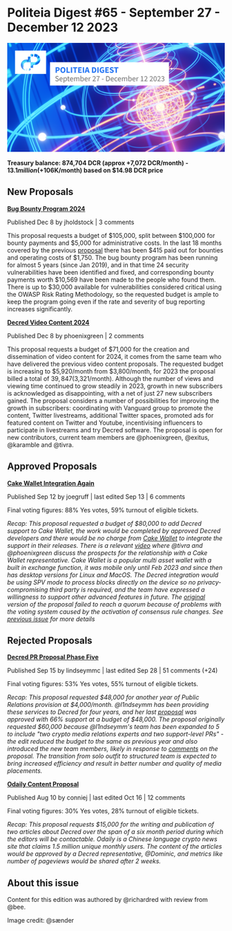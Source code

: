 # Politeia Digest #65 - September 27 - December 12 2023

![Image credit: @sænder](img/issue065/065-title.png)

**Treasury balance: 874,704 DCR (approx +7,072 DCR/month) - $13.1 million (+$106K/month) based on $14.98 DCR price**

## New Proposals

**[Bug Bounty Program 2024](https://proposals.decred.org/record/a1fd5dd)**

Published Dec 8 by jholdstock | 3 comments

This proposal requests a budget of $105,000, split between $100,000 for bounty payments and $5,000 for administrative costs. In the last 18 months covered by the previous [proposal](https://proposals.decred.org/record/da2f32d) there has been $415 paid out for bounties and operating costs of $1,750. The bug bounty program has been running for almost 5 years (since Jan 2019), and in that time 24 security vulnerabilities have been identified and fixed, and corresponding bounty payments worth $10,569 have been made to the people who found them. There is up to $30,000 available for vulnerabilities considered critical using the OWASP Risk Rating Methodology, so the requested budget is ample to keep the program going even if the rate and severity of bug reporting increases significantly.

**[Decred Video Content 2024](https://proposals.decred.org/record/49cf2e1)**

Published Dec 8 by phoenixgreen | 2 comments

This proposal requests a budget of $71,000 for the creation and dissemination of video content for 2024, it comes from the same team who have delivered the previous video content proposals. The requested budget is increasing to $5,920/month from $3,800/month, for 2023 the proposal billed a total of $39,847 ($3,321/month). Although the number of views and viewing time continued to grow steadily in 2023, growth in new subscribers is acknowledged as disappointing, with a net of just 27 new subscribers gained. The proposal considers a number of possibilities for improving the growth in subscribers: coordinating with Vanguard group to promote the content, Twitter livestreams, additional Twitter spaces, promoted ads for featured content on Twitter and Youtube, incentivising influencers to participate in livestreams and try Decred software. The proposal is open for new contributors, current team members are @phoenixgreen, @exitus, @karamble and @tivra.

## Approved Proposals

**[Cake Wallet Integration Again](https://proposals.decred.org/record/b3bdacb)**

Published Sep 12 by joegruff | last edited Sep 13 | 6 comments

Final voting figures: 88% Yes votes, 59% turnout of eligible tickets.

*Recap: This proposal requested a budget of $80,000 to add Decred support to Cake Wallet, the work would be completed by approved Decred developers and there would be no charge from [Cake Wallet](https://cakewallet.com/) to integrate the support in their releases. There is a relevant [video](https://www.youtube.com/watch?v=0KKsD4ZhZn0) where @tivra and @phoenixgreen discuss the prospects for the relationship with a Cake Wallet representative. Cake Wallet is a popular multi asset wallet with a built in exchange function, it was mobile only until Feb 2023 and since then has desktop versions for Linux and MacOS. The Decred integration would be using SPV mode to process blocks directly on the device so no privacy-compromising third party is required, and the team have expressed a willingness to support other advanced features in future. The [original](https://proposals.decred.org/record/2f25f2d) version of the proposal failed to reach a quorum because of problems with the voting system caused by the activation of consensus rule changes. See [previous issue](https://blockcommons.red/politeia-digest/issue064/) for more details*

## Rejected Proposals

**[Decred PR Proposal Phase Five](https://proposals.decred.org/record/0c04c6f)**

Published Sep 15 by lindseymmc | last edited Sep 28 | 51 comments (+24)

Final voting figures: 53% Yes votes, 55% turnout of eligible tickets.

*Recap: This proposal requested $48,000 for another year of Public Relations provision at $4,000/month. @l1ndseymm has been providing these services to Decred for four years, and her last [proposal](https://proposals.decred.org/record/d5221a9) was approved with 66% support at a budget of $48,000. The proposal originally requested $60,000 because @l1ndseymm's team has been expanded to 5 to include "two crypto media relations experts and two support-level PRs" - the edit reduced the budget to the same as previous year and also introduced the new team members, likely in response to [comments](https://proposals.decred.org/record/0c04c6f/comments/20) on the proposal. The transition from solo outfit to structured team is expected to bring increased efficiency and result in better number and quality of media placements.*

**[Odaily Content Proposal](https://proposals.decred.org/record/b80040f)**

Published Aug 10 by conniej | last edited Oct 16 | 12 comments

Final voting figures: 30% Yes votes, 28% turnout of eligible tickets.

*Recap: This proposal requests $15,000 for the writing and publication of two articles about Decred over the span of a six month period during which the editors will be contactable. Odaily is a Chinese language crypto news site that claims 1.5 million unique monthly users. The content of the articles would be approved by a Decred representative, @Dominic, and metrics like number of pageviews would be shared after 2 weeks.*

## About this issue

Content for this edition was authored by @richardred with review from @bee.

Image credit: @sænder
